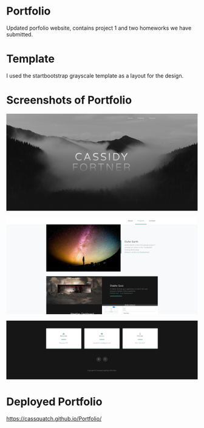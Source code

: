 # Portfolio
Updated porfolio website, contains project 1 and two homeworks we have submitted.

# Template
I used the startbootstrap grayscale template as a layout for the design.

# Screenshots of Portfolio
![beginning of page](screenshots/beginning.png)

![projects](screenshots/projects.png)

![contact](screenshots/contact.png)

# Deployed Portfolio 
https://cassquatch.github.io/Portfolio/
